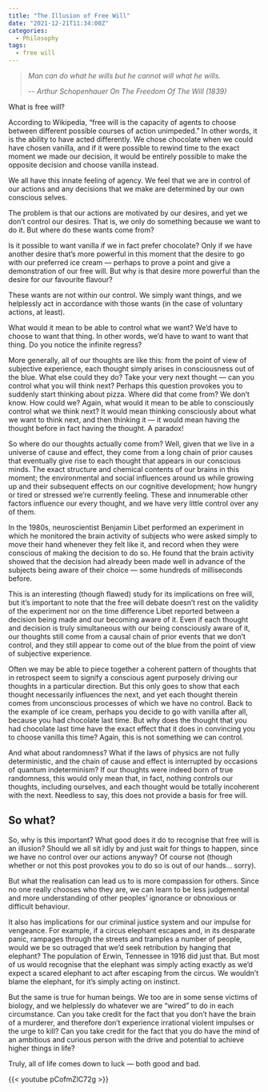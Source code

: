 ```yaml
---
title: "The Illusion of Free Will"
date: "2021-12-21T11:34:00Z"
categories:
  - Philosophy
tags:
  - free will
---
```


> _Man can do what he wills but he cannot will what he wills._
>
> -- <cite>Arthur Schopenhauer On The Freedom Of The Will (1839)</cite>

What is free will?

According to Wikipedia, “free will is the capacity of agents to choose between different possible courses of action unimpeded.” In other words, it is the ability to have acted differently. We chose chocolate when we could have chosen vanilla, and if it were possible to rewind time to the exact moment we made our decision, it would be entirely possible to make the opposite decision and choose vanilla instead.

We all have this innate feeling of agency. We feel that we are in control of our actions and any decisions that we make are determined by our own conscious selves.

The problem is that our actions are motivated by our desires, and yet we don’t control our desires. That is, we only do something because we want to do it. But where do these wants come from?

Is it possible to want vanilla if we in fact prefer chocolate? Only if we have another desire that’s more powerful in this moment that the desire to go with our preferred ice cream — perhaps to prove a point and give a demonstration of our free will. But why is that desire more powerful than the desire for our favourite flavour?

These wants are not within our control. We simply want things, and we helplessly act in accordance with those wants (in the case of voluntary actions, at least).

What would it mean to be able to control what we want? We’d have to choose to want that thing. In other words, we’d have to want to want that thing. Do you notice the infinite regress?

More generally, all of our thoughts are like this: from the point of view of subjective experience, each thought simply arises in consciousness out of the blue. What else could they do? Take your very next thought — can you control what you will think next? Perhaps this question provokes you to suddenly start thinking about pizza. Where did that come from? We don’t know. How could we? Again, what would it mean to be able to consciously control what we think next? It would mean thinking consciously about what we want to think next, and then thinking it — it would mean having the thought before in fact having the thought. A paradox!

So where do our thoughts actually come from? Well, given that we live in a universe of cause and effect, they come from a long chain of prior causes that eventually give rise to each thought that appears in our conscious minds. The exact structure and chemical contents of our brains in this moment; the environmental and social influences around us while growing up and their subsequent effects on our cognitive development; how hungry or tired or stressed we’re currently feeling. These and innumerable other factors influence our every thought, and we have very little control over any of them.

In the 1980s, neuroscientist Benjamin Libet performed an experiment in which he monitored the brain activity of subjects who were asked simply to move their hand whenever they felt like it, and record when they were conscious of making the decision to do so. He found that the brain activity showed that the decision had already been made well in advance of the subjects being aware of their choice — some hundreds of milliseconds before.

This is an interesting (though flawed) study for its implications on free will, but it’s important to note that the free will debate doesn’t rest on the validity of the experiment nor on the time difference Libet reported between a decision being made and our becoming aware of it. Even if each thought and decision is truly simultaneous with our being consciously aware of it, our thoughts still come from a causal chain of prior events that we don’t control, and they still appear to come out of the blue from the point of view of subjective experience.

Often we may be able to piece together a coherent pattern of thoughts that in retrospect seem to signify a conscious agent purposely driving our thoughts in a particular direction. But this only goes to show that each thought necessarily influences the next, and yet each thought therein comes from unconscious processes of which we have no control. Back to the example of ice cream, perhaps you decide to go with vanilla after all, because you had chocolate last time. But why does the thought that you had chocolate last time have the exact effect that it does in convincing you to choose vanilla this time? Again, this is not something we can control.

And what about randomness? What if the laws of physics are not fully deterministic, and the chain of cause and effect is interrupted by occasions of quantum indeterminism? If our thoughts were indeed born of true randomness, this would only mean that, in fact, nothing controls our thoughts, including ourselves, and each thought would be totally incoherent with the next. Needless to say, this does not provide a basis for free will.

## So what?

So, why is this important? What good does it do to recognise that free will is an illusion? Should we all sit idly by and just wait for things to happen, since we have no control over our actions anyway? Of course not (though whether or not this post provokes you to do so is out of our hands… sorry).

But what the realisation can lead us to is more compassion for others. Since no one really chooses who they are, we can learn to be less judgemental and more understanding of other peoples’ ignorance or obnoxious or difficult behaviour.

It also has implications for our criminal justice system and our impulse for vengeance. For example, if a circus elephant escapes and, in its desparate panic, rampages through the streets and tramples a number of people, would we be so outraged that we’d seek retribution by hanging that elephant? The population of Erwin, Tennessee in 1916 did just that. But most of us would recognise that the elephant was simply acting exactly as we’d expect a scared elephant to act after escaping from the circus. We wouldn’t blame the elephant, for it’s simply acting on instinct.

But the same is true for human beings. We too are in some sense victims of biology, and we helplessly do whatever we are “wired” to do in each circumstance. Can you take credit for the fact that you don’t have the brain of a murderer, and therefore don’t experience irrational violent impulses or the urge to kill? Can you take credit for the fact that you do have the mind of an ambitious and curious person with the drive and potential to achieve higher things in life?

Truly, all of life comes down to luck — both good and bad.

{{< youtube pCofmZlC72g >}}
